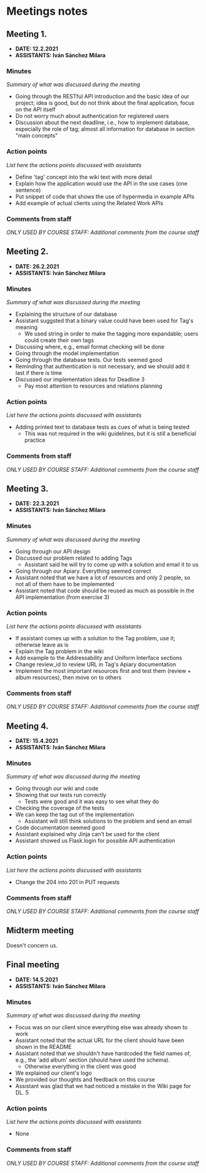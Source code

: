 # Meetings notes

## Meeting 1.
* **DATE: 12.2.2021**
* **ASSISTANTS: Iván Sánchez Milara**

### Minutes
*Summary of what was discussed during the meeting*
- Going through the RESTful API introduction and the basic idea of our project; idea is good, but do not think about the final application, focus on the API itself
- Do not worry much about authentication for registered users
- Discussion about the next deadline, i.e., how to implement database, especially the role of tag; almost all information for database in section "main concepts"

### Action points
*List here the actions points discussed with assistants*
- Define 'tag' concept into the wiki text with more detail
- Explain how the application would use the API in the use cases (one sentence)
- Put snippet of code that shows the use of hypermedia in example APIs
- Add example of actual clients using the Related Work APIs

### Comments from staff
*ONLY USED BY COURSE STAFF: Additional comments from the course staff*

## Meeting 2.
* **DATE: 26.2.2021**
* **ASSISTANTS: Iván Sánchez Milara**

### Minutes
*Summary of what was discussed during the meeting*
- Explaining the structure of our database
- Assistant suggsted that a binary value could have been used for Tag's meaning
  - We used string in order to make the tagging more expandable; users could create their own tags
- Discussing where, e.g., email format checking will be done
- Going through the model implementation
- Going through the database tests. Our tests seemed good
- Reminding that authentication is not necessary, and we should add it last if there is time
- Discussed our implementation ideas for Deadline 3
  - Pay most attention to resources and relations planning

### Action points
*List here the actions points discussed with assistants*
- Adding printed text to database tests as cues of what is being tested 
  - This was not required in the wiki guidelines, but it is still a beneficial practice

### Comments from staff
*ONLY USED BY COURSE STAFF: Additional comments from the course staff*

## Meeting 3.
* **DATE: 22.3.2021**
* **ASSISTANTS: Iván Sánchez Milara**

### Minutes
*Summary of what was discussed during the meeting*
- Going through our API design
- Discussed our problem related to adding Tags
  - Assistant said he will try to come up with a solution and email it to us
- Going through our Apiary. Everything seemed correct
- Assistant noted that we have a lot of resources and only 2 people, so not all of them have to be implemented
- Assistant noted that code should be reused as much as possible in the API implementation (from exercise 3)

### Action points
*List here the actions points discussed with assistants*
- If assistant comes up with a solution to the Tag problem, use it; otherwise leave as is
- Explain the Tag problem in the wiki
- Add example to the Addressability and Uniform Interface sections
- Change review_id to review URL in Tag's Apiary documentation
- Implement the most important resources first and test them (review + album resources), then move on to others

### Comments from staff
*ONLY USED BY COURSE STAFF: Additional comments from the course staff*

## Meeting 4.
* **DATE: 15.4.2021**
* **ASSISTANTS: Iván Sánchez Milara**

### Minutes
*Summary of what was discussed during the meeting*
- Going through our wiki and code
- Showing that our tests run correctly 
  - Tests were good and it was easy to see what they do 
- Checking the coverage of the tests
- We can keep the tag out of the implementation
  - Assistant will still think solutions to the problem and send an email
- Code documentation seemed good
- Assistant explained why Jinja can't be used for the client
- Assistant showed us Flask.login for possible API authentication

### Action points
*List here the actions points discussed with assistants*
- Change the 204 into 201 in PUT requests

### Comments from staff
*ONLY USED BY COURSE STAFF: Additional comments from the course staff*

## Midterm meeting
Doesn't concern us.

## Final meeting
* **DATE: 14.5.2021**
* **ASSISTANTS: Iván Sánchez Milara**

### Minutes
*Summary of what was discussed during the meeting*
- Focus was on our client since everything else was already shown to work
- Assistant noted that the actual URL for the client should have been shown in the README
- Assistant noted that we shouldn't have hardcoded the field names of, e.g., the 'add album' section (should have used the schema).
  - Otherwise everything in the client was good
- We explained our client's logo
- We provided our thoughts and feedback on this course
- Assistant was glad that we had noticed a mistake in the Wiki page for DL. 5

### Action points
*List here the actions points discussed with assistants*
- None

### Comments from staff
*ONLY USED BY COURSE STAFF: Additional comments from the course staff*

